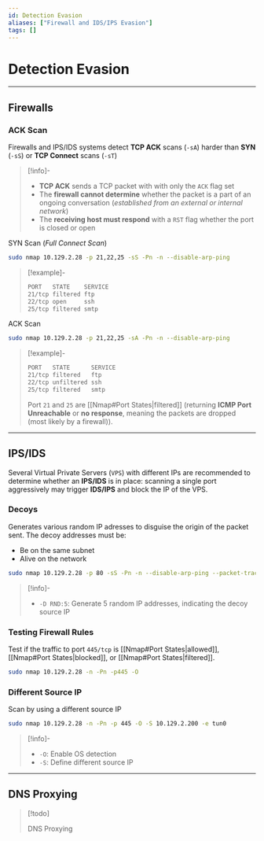 ```yaml
---
id: Detection Evasion
aliases: ["Firewall and IDS/IPS Evasion"]
tags: []
---
```


# Detection Evasion

___

<!-- Firewall {{{-->

## Firewalls

### ACK Scan

Firewalls and IPS/IDS systems detect **TCP ACK** scans (`-sA`) harder than
**SYN** (`-sS`) or **TCP Connect** scans (`-sT`)

> [!info]-
>
> - **TCP ACK** sends a TCP packet with with only the `ACK` flag set
> - The **firewall cannot determine** whether the packet is a part of an ongoing
>   conversation (*established from an external or internal network*)
> - The **receiving host must respond** with a `RST` flag whether the port is
>   closed or open

SYN Scan (*Full Connect Scan*)

```sh
sudo nmap 10.129.2.28 -p 21,22,25 -sS -Pn -n --disable-arp-ping
```

> [!example]-
>
>```sh
>PORT   STATE    SERVICE
>21/tcp filtered ftp
>22/tcp open     ssh
>25/tcp filtered smtp
>```

ACK Scan

```sh
sudo nmap 10.129.2.28 -p 21,22,25 -sA -Pn -n --disable-arp-ping
```

> [!example]-
>
>```sh
>PORT   STATE      SERVICE
>21/tcp filtered   ftp
>22/tcp unfiltered ssh
>25/tcp filtered   smtp
>```
>
> Port `21` and `25` are [[Nmap#Port States|filtered]]
> (returning **ICMP Port Unreachable** or **no response**,
> meaning the packets are dropped (most likely by a firewall)).

___

<!-- }}} -->

<!-- IPS/IDS {{{-->
## IPS/IDS

Several Virtual Private Servers (`VPS`) with different IPs are recommended to
determine whether an **IPS/IDS** is in place: scanning a single port
aggressively may trigger **IDS/IPS** and block the IP of the VPS.

### Decoys

Generates various random IP adresses to disguise the origin of the packet sent.
The decoy addresses must be:
- Be on the same subnet
- Alive on the network

```sh
sudo nmap 10.129.2.28 -p 80 -sS -Pn -n --disable-arp-ping --packet-trace -D RND:5
```

> [!info]-
>
> - `-D RND:5`: Generate 5 random IP addresses, indicating the decoy source IP

### Testing Firewall Rules

Test if the traffic to port `445/tcp` is [[Nmap#Port States|allowed]],
[[Nmap#Port States|blocked]], or [[Nmap#Port States|filtered]].

```sh
sudo nmap 10.129.2.28 -n -Pn -p445 -O
```

### Different Source IP

Scan by using a different source IP

```sh
sudo nmap 10.129.2.28 -n -Pn -p 445 -O -S 10.129.2.200 -e tun0
```

> [!info]-
>
> - `-O`: Enable OS detection
> - `-S`: Define different source IP

___
<!-- }}} -->

<!-- DNS Proxying {{{-->
## DNS Proxying

> [!todo]
>
> DNS Proxying

<!-- }}} -->
